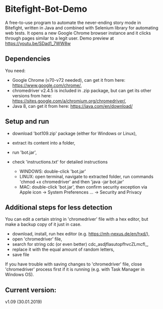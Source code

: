 # Bitefight-Bot-Demo
A free-to-use program to automate the never-ending story mode in Bitefight, written in Java and combined with Selenium library for automating web tests. It opens a new Google Chrome browser instance and it clicks through pages similar to a legit user. Demo preview at https://youtu.be/SDad1_7WW8w

## Dependencies
You need:
- Google Chrome (v70-v72 needed), can get it from here: https://www.google.com/chrome/,
- chromedriver v2.4.5 is included in .zip package, but can get its other versions from here: https://sites.google.com/a/chromium.org/chromedriver/,
- Java 8, can get it from here: https://java.com/en/download/

## Setup and run 
- download 'bot109.zip' package (either for Windows or Linux), 
- extract its content into a folder,
- run 'bot.jar', 
- check 'instructions.txt' for detailed instructions
  
  * WINDOWS: double-click 'bot.jar'
  * LINUX: open terminal, navigate to extracted folder, run commands 'chmod +x chromedriver' and then 'java -jar bot.jar'
  * MAC: double-click 'bot.jar', then confirm security exception via Apple icon -> System Preferences ... -> Security and Privacy

## Additional steps for less detection
You can edit a certain string in 'chromedriver' file with a hex editor, but make a backup copy of it just in case.
- download, install, run hex editor (e.g. https://mh-nexus.de/en/hxd/),
- open 'chromedriver' file, 
- search for string cdc (or even better) cdc_asdjflasutopfhvcZLmcfl_,
- replace it with the equal amount of random letters,
- save file

If you have trouble with saving changes to 'chromedriver' file, close 'chromedriver' process first if it is running (e.g. with Task Manager in Windows OS).

## Current version:
v1.09 (30.01.2019)
